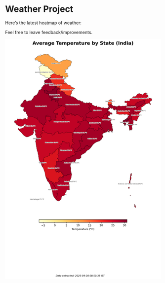# Weather Project

Here’s the latest heatmap of weather:

Feel free to leave feedback/improvements.

![India Heatmap](docs/assets/india_heatmap.png?v=CE1D89)
